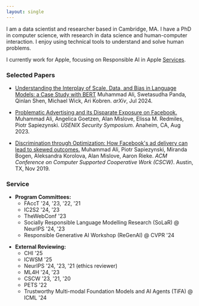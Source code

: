 ```yaml
---
layout: single
---
```


I am a data scientist and researcher based in Cambridge, MA.
I have a PhD in computer science, with research in data science and human-computer interaction.
I enjoy using technical tools to understand and solve human problems.

I currently work for Apple, focusing on Responsible AI in Apple [Services](https://www.apple.com/services/).

<!-- This site hosts a portfolio and a blog. -->

### Selected Papers

* [Understanding the Interplay of Scale, Data, and Bias in Language Models: a Case Study with BERT](/papers/ali-2024-bert.pdf) Muhammad Ali, Swetasudha Panda, Qinlan Shen, Michael Wick, Ari Kobren. _arXiv_, Jul 2024.

* [Problematic Advertising and its Disparate Exposure on Facebook.](/papers/usenixsecurity23-ali.pdf)
Muhammad Ali, Angelica Goetzen, Alan Mislove, Elissa M. Redmiles, Piotr Sapiezynski. _USENIX Security Symposium_. Anaheim, CA, Aug 2023.

* [Discrimination through Optimization: How Facebook's ad delivery can lead to skewed outcomes.](/papers/facebook-delivery-cscw.pdf) Muhammad Ali, Piotr Sapiezynski, Miranda Bogen, Aleksandra Korolova, Alan Mislove, Aaron Rieke. _ACM Conference on Computer Supported Cooperative Work (CSCW)_. Austin, TX, Nov 2019.

### Service
- **Program Committees:**
    - FAccT '24, '23, '22, '21
    - IC2S2 '24, '23    
    - TheWebConf '23
    - Socially Responsible Language Modelling Research (SoLaR) @ NeurIPS '24, '23    
    - Responsible Generative AI Workshop (ReGenAI) @ CVPR '24
* **External Reviewing:**
    - CHI '25
    - ICWSM '25
    - NeurIPS '24, '23, '21 (ethics reviewer)        
    - ML4H '24, '23
    - CSCW '23, '21, '20
    - PETS '22    
    - Trustworthy Multi-modal Foundation Models and AI Agents (TiFA) @ ICML '24        

<!-- ### Teaching
* Lecturer, **CY 2550: Introduction to Cybersecurity**, Northeastern University, Summer II 2023
* Teaching Assistant, **CS 6140: Machine Learning** (w/ Predrag Radivojac), Northeastern University, Fall 2022
* Teaching Assistant, **CS 101: Intro to Computing** (w/ Sarim Baig), National University of Computer and Emerging Sciences, Fall 2015 -->